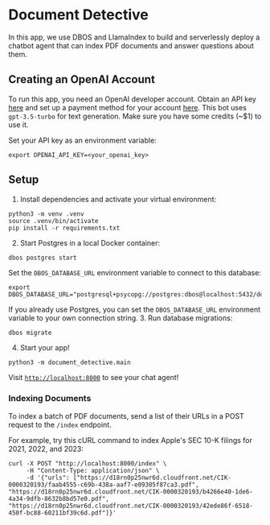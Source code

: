 # Document Detective

In this app, we use DBOS and LlamaIndex to build and serverlessly deploy a chatbot agent that can index PDF documents and answer questions about them.

## Creating an OpenAI Account

To run this app, you need an OpenAI developer account.
Obtain an API key [here](https://platform.openai.com/api-keys) and set up a payment method for your account [here](https://platform.openai.com/account/billing/overview).
This bot uses `gpt-3.5-turbo` for text generation.
Make sure you have some credits (~$1) to use it.

Set your API key as an environment variable:

```shell
export OPENAI_API_KEY=<your_openai_key>
```

## Setup

1. Install dependencies and activate your virtual environment:

```shell
python3 -m venv .venv
source .venv/bin/activate
pip install -r requirements.txt
```

2. Start Postgres in a local Docker container:

```bash
dbos postgres start
```

Set the `DBOS_DATABASE_URL` environment variable to connect to this database:

```shell
export DBOS_DATABASE_URL="postgresql+psycopg://postgres:dbos@localhost:5432/document_detective"
```

If you already use Postgres, you can set the `DBOS_DATABASE_URL` environment variable to your own connection string.
3. Run database migrations:

```shell
dbos migrate
```

4. Start your app!

```shell
python3 -m document_detective.main
```

Visit [`http://localhost:8000`](http://localhost:8000) to see your chat agent!


### Indexing Documents

To index a batch of PDF documents, send a list of their URLs in a POST request to the `/index` endpoint.

For example, try this cURL command to index Apple's SEC 10-K filings for 2021, 2022, and 2023:

```shell
curl -X POST "http://localhost:8000/index" \
     -H "Content-Type: application/json" \
     -d '{"urls": ["https://d18rn0p25nwr6d.cloudfront.net/CIK-0000320193/faab4555-c69b-438a-aaf7-e09305f87ca3.pdf", "https://d18rn0p25nwr6d.cloudfront.net/CIK-0000320193/b4266e40-1de6-4a34-9dfb-8632b8bd57e0.pdf", "https://d18rn0p25nwr6d.cloudfront.net/CIK-0000320193/42ede86f-6518-450f-bc88-60211bf39c6d.pdf"]}'
```